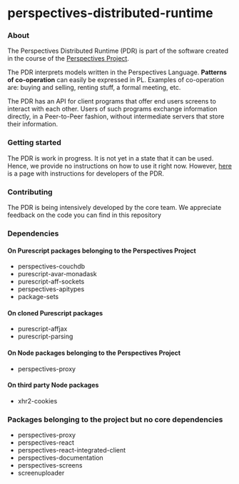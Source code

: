 perspectives-distributed-runtime
======================

### About
The Perspectives Distributed Runtime (PDR) is part of the software created in the course of the [Perspectives Project](https://academy.perspect.it).

The PDR interprets models written in the Perspectives Language. **Patterns of co-operation** can easily be expressed in PL. Examples of co-operation are: buying and selling, renting stuff, a formal meeting, etc.

The PDR has an API for client programs that offer end users screens to interact with each other. Users of such programs exchange information directly, in a Peer-to-Peer fashion, without intermediate servers that store their information.

### Getting started
The PDR is work in progress. It is not yet in a state that it can be used. Hence, we provide no instructions on how to use it right now. However, [here](./technical%20readme.md) is a page with instructions for developers of the PDR.

### Contributing
The PDR is being intensively developed by the core team. We appreciate feedback on the code you can find in this repository

### Dependencies
#### On Purescript packages belonging to the Perspectives Project
* perspectives-couchdb
* purescript-avar-monadask
* purescript-aff-sockets
* perspectives-apitypes
* package-sets

#### On cloned Purescript packages
* purescript-affjax
* purescript-parsing

#### On Node packages belonging to the Perspectives Project
* perspectives-proxy

#### On third party Node packages
* xhr2-cookies

### Packages belonging to the project but no core dependencies
* perspectives-proxy
* perspectives-react
* perspectives-react-integrated-client
* perspectives-documentation
* perspectives-screens
* screenuploader
